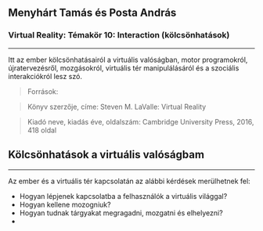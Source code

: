 ## Menyhárt Tamás és Posta András
### Virtual Reality: Témakör 10: Interaction (kölcsönhatások)
-----------------------------------

Itt az ember kölcsönhatásairól a virtuális valóságban, motor programokról, újratervezésről, mozgásokról, virtuális tér manipulálásáról és a szociális interakciókról lesz szó.

> Források:

> Könyv szerzője, címe: Steven M. LaValle: Virtual Reality

> Kiadó neve, kiadás éve, oldalszám: Cambridge University Press, 2016, 418 oldal

## Kölcsönhatások a virtuális valóságbam
----------------------------------------

Az ember és a virtuális tér kapcsolatán az alábbi kérdések merülhetnek fel:
- Hogyan lépjenek kapcsolatba a felhasználók a virtuális világgal? 
- Hogyan kellene mozogniuk?
- Hogyan tudnak tárgyakat megragadni, mozgatni és elhelyezni?
- 
